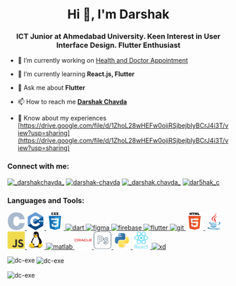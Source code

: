 <h1 align="center">Hi 👋, I'm Darshak</h1>
<h3 align="center">ICT Junior at Ahmedabad University. Keen Interest in User Interface Design. Flutter Enthusiast</h3>

- 🔭 I’m currently working on [Health and Doctor Appointment](https://github.com/dc-exe/Health_and_Doctor_Appointment)

- 🌱 I’m currently learning **React.js, Flutter**

- 💬 Ask me about **Flutter**

- 📫 How to reach me **[Darshak Chavda](mailto:darshakchavda2000@gmail.com)**

- 📄 Know about my experiences [https://drive.google.com/file/d/1ZhoL28wHEFw0ojiRSjbejbIyBCrJ4i3T/view?usp=sharing](https://drive.google.com/file/d/1ZhoL28wHEFw0ojiRSjbejbIyBCrJ4i3T/view?usp=sharing)

<h3 align="left">Connect with me:</h3>
<p align="left">
<a href="https://twitter.com/_darshakchavda_" target="blank"><img align="center" src="https://cdn.jsdelivr.net/npm/simple-icons@3.0.1/icons/twitter.svg" alt="_darshakchavda_" height="30" width="40" /></a>
<a href="https://linkedin.com/in/darshak-chavda" target="blank"><img align="center" src="https://cdn.jsdelivr.net/npm/simple-icons@3.0.1/icons/linkedin.svg" alt="darshak-chavda" height="30" width="40" /></a>
<a href="https://instagram.com/_darshak.chavda_" target="blank"><img align="center" src="https://cdn.jsdelivr.net/npm/simple-icons@3.0.1/icons/instagram.svg" alt="_darshak.chavda_" height="30" width="40" /></a>
<a href="https://www.hackerrank.com/dar5hak_c" target="blank"><img align="center" src="https://cdn.jsdelivr.net/npm/simple-icons@3.0.1/icons/hackerrank.svg" alt="dar5hak_c" height="30" width="40" /></a>
</p>

<h3 align="left">Languages and Tools:</h3>
<p align="left"> <a href="https://www.cprogramming.com/" target="_blank"> <img src="https://raw.githubusercontent.com/devicons/devicon/master/icons/c/c-original.svg" alt="c" width="40" height="40"/> </a> <a href="https://www.w3schools.com/cpp/" target="_blank"> <img src="https://raw.githubusercontent.com/devicons/devicon/master/icons/cplusplus/cplusplus-original.svg" alt="cplusplus" width="40" height="40"/> </a> <a href="https://www.w3schools.com/css/" target="_blank"> <img src="https://raw.githubusercontent.com/devicons/devicon/master/icons/css3/css3-original-wordmark.svg" alt="css3" width="40" height="40"/> </a> <a href="https://dart.dev" target="_blank"> <img src="https://www.vectorlogo.zone/logos/dartlang/dartlang-icon.svg" alt="dart" width="40" height="40"/> </a> <a href="https://www.figma.com/" target="_blank"> <img src="https://www.vectorlogo.zone/logos/figma/figma-icon.svg" alt="figma" width="40" height="40"/> </a> <a href="https://firebase.google.com/" target="_blank"> <img src="https://www.vectorlogo.zone/logos/firebase/firebase-icon.svg" alt="firebase" width="40" height="40"/> </a> <a href="https://flutter.dev" target="_blank"> <img src="https://www.vectorlogo.zone/logos/flutterio/flutterio-icon.svg" alt="flutter" width="40" height="40"/> </a> <a href="https://git-scm.com/" target="_blank"> <img src="https://www.vectorlogo.zone/logos/git-scm/git-scm-icon.svg" alt="git" width="40" height="40"/> </a> <a href="https://www.w3.org/html/" target="_blank"> <img src="https://raw.githubusercontent.com/devicons/devicon/master/icons/html5/html5-original-wordmark.svg" alt="html5" width="40" height="40"/> </a> <a href="https://www.java.com" target="_blank"> <img src="https://raw.githubusercontent.com/devicons/devicon/master/icons/java/java-original.svg" alt="java" width="40" height="40"/> </a> <a href="https://developer.mozilla.org/en-US/docs/Web/JavaScript" target="_blank"> <img src="https://raw.githubusercontent.com/devicons/devicon/master/icons/javascript/javascript-original.svg" alt="javascript" width="40" height="40"/> </a> <a href="https://www.linux.org/" target="_blank"> <img src="https://raw.githubusercontent.com/devicons/devicon/master/icons/linux/linux-original.svg" alt="linux" width="40" height="40"/> </a> <a href="https://www.mathworks.com/" target="_blank"> <img src="https://raw.githubusercontent.com/simple-icons/simple-icons/master/icons/mathworks.svg" alt="matlab" width="40" height="40"/> </a> <a href="https://www.oracle.com/" target="_blank"> <img src="https://raw.githubusercontent.com/devicons/devicon/master/icons/oracle/oracle-original.svg" alt="oracle" width="40" height="40"/> </a> <a href="https://www.photoshop.com/en" target="_blank"> <img src="https://raw.githubusercontent.com/devicons/devicon/master/icons/photoshop/photoshop-line.svg" alt="photoshop" width="40" height="40"/> </a> <a href="https://www.python.org" target="_blank"> <img src="https://raw.githubusercontent.com/devicons/devicon/master/icons/python/python-original.svg" alt="python" width="40" height="40"/> </a> <a href="https://reactjs.org/" target="_blank"> <img src="https://raw.githubusercontent.com/devicons/devicon/master/icons/react/react-original-wordmark.svg" alt="react" width="40" height="40"/> </a> <a href="https://www.adobe.com/products/xd.html" target="_blank"> <img src="https://cdn.worldvectorlogo.com/logos/adobe-xd.svg" alt="xd" width="40" height="40"/> </a> </p>

<p><img align="left" src="https://github-readme-stats.vercel.app/api/top-langs?username=dc-exe&show_icons=true&locale=en&layout=compact" alt="dc-exe" /></p>

<p>&nbsp;<img align="center" src="https://github-readme-stats.vercel.app/api?username=dc-exe&show_icons=true&locale=en" alt="dc-exe" /></p>

<p><img align="center" src="https://github-readme-streak-stats.herokuapp.com/?user=dc-exe&" alt="dc-exe" /></p>
